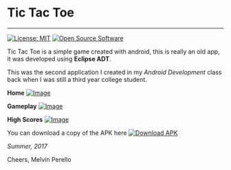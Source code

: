 # Tic Tac Toe
---
[![License: MIT](https://img.shields.io/badge/license-MIT-blue)](https://opensource.org/licenses/MIT) [![Open Source Software](https://img.shields.io/badge/Open%20Source-%E2%99%A5-red)](https://opensource.org/licenses/MIT)


Tic Tac Toe is a simple game created with android, this is really an old app, it was developed using **Eclipse ADT**.


This was the second application I created in my *Android Development* class back when I was still a third year college student.


**Home**
[![Image](https://raw.githubusercontent.com/melvinperello/android-tic-tac-toe/master/sample-image-1.jpg)](https://github.com/melvinperello/android-tic-tac-toe)


**Gameplay**
[![Image](https://raw.githubusercontent.com/melvinperello/android-tic-tac-toe/master/sample-image-2.jpg)](https://github.com/melvinperello/android-tic-tac-toe)


**High Scores**
[![Image](https://raw.githubusercontent.com/melvinperello/android-tic-tac-toe/master/sample-image-3.jpg)](https://github.com/melvinperello/android-tic-tac-toe)


You can download a copy of the APK here [![Download APK](https://img.shields.io/badge/Download-APK-green)](https://raw.githubusercontent.com/melvinperello/android-tic-tac-toe/master/TicTacToe.apk)


*Summer, 2017*

Cheers,
Melvin Perello